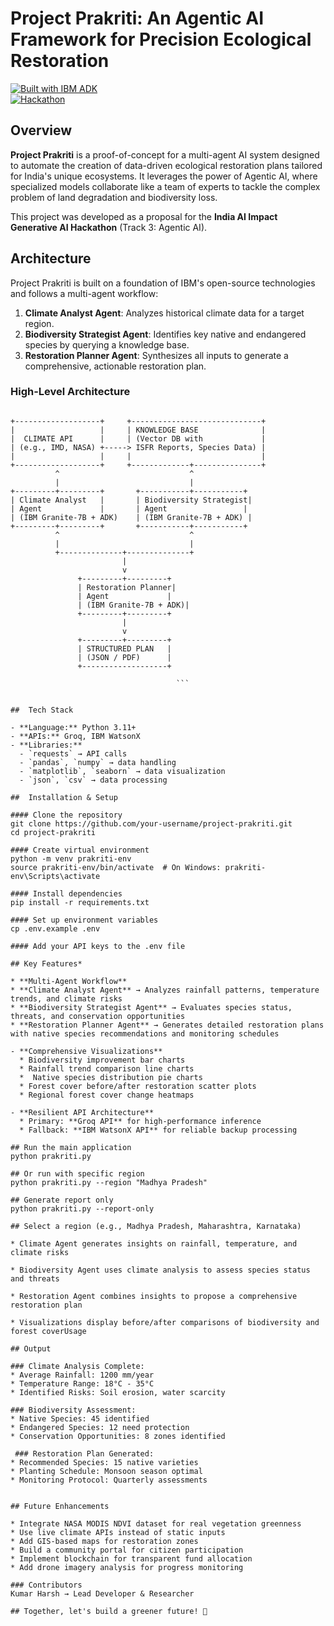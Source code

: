 # **Project Prakriti: An Agentic AI Framework for Precision Ecological Restoration**

[![Built with IBM ADK](https://img.shields.io/badge/Built%20with-IBM%20ADK-blue.svg)](https://github.com/IBM/agent-development-kit)  
[![Hackathon](https://img.shields.io/badge/India-AI%20Impact%20Hackathon-orange.svg)](https://iisc-ibm-india-ai-impact.devpost.com/)

##  Overview

**Project Prakriti** is a proof-of-concept for a multi-agent AI system designed to automate the creation of data-driven ecological restoration plans tailored for India's unique ecosystems. It leverages the power of Agentic AI, where specialized models collaborate like a team of experts to tackle the complex problem of land degradation and biodiversity loss.

This project was developed as a proposal for the **India AI Impact Generative AI Hackathon** (Track 3: Agentic AI).

##  Architecture

Project Prakriti is built on a foundation of IBM's open-source technologies and follows a multi-agent workflow:

1. **Climate Analyst Agent**: Analyzes historical climate data for a target region.  
2. **Biodiversity Strategist Agent**: Identifies key native and endangered species by querying a knowledge base.  
3. **Restoration Planner Agent**: Synthesizes all inputs to generate a comprehensive, actionable restoration plan.

### High-Level Architecture

```
          
+-------------------+     +-----------------------------+
|                   |     | KNOWLEDGE BASE              |
|  CLIMATE API      |     | (Vector DB with             |
| (e.g., IMD, NASA) +-----> ISFR Reports, Species Data) |
|                   |     |                             |
+-------------------+     +-------------+---------------+
          ^                             ^
          |                             |
+---------+---------+       +-----------+-----------+
| Climate Analyst   |       | Biodiversity Strategist|
| Agent             |       | Agent                 |
| (IBM Granite-7B + ADK)    | (IBM Granite-7B + ADK) |
+---------+---------+       +-----------+-----------+
          ^                             ^
          |                             |
          +--------------+--------------+
                         |
                         v
               +---------+---------+
               | Restoration Planner|
               | Agent             |
               | (IBM Granite-7B + ADK)|
               +---------+---------+
                         |
                         v
               +---------+---------+
               | STRUCTURED PLAN   |
               | (JSON / PDF)      |
               +-------------------+

                                     ```


##  Tech Stack

- **Language:** Python 3.11+
- **APIs:** Groq, IBM WatsonX
- **Libraries:**
  - `requests` → API calls
  - `pandas`, `numpy` → data handling
  - `matplotlib`, `seaborn` → data visualization
  - `json`, `csv` → data processing

##  Installation & Setup

#### Clone the repository
git clone https://github.com/your-username/project-prakriti.git
cd project-prakriti

#### Create virtual environment
python -m venv prakriti-env
source prakriti-env/bin/activate  # On Windows: prakriti-env\Scripts\activate

#### Install dependencies
pip install -r requirements.txt

#### Set up environment variables
cp .env.example .env

#### Add your API keys to the .env file

## Key Features*

* **Multi-Agent Workflow**
* **Climate Analyst Agent** → Analyzes rainfall patterns, temperature trends, and climate risks
* **Biodiversity Strategist Agent** → Evaluates species status, threats, and conservation opportunities
* **Restoration Planner Agent** → Generates detailed restoration plans with native species recommendations and monitoring schedules

- **Comprehensive Visualizations**
  * Biodiversity improvement bar charts
  * Rainfall trend comparison line charts
  *  Native species distribution pie charts
  * Forest cover before/after restoration scatter plots
  * Regional forest cover change heatmaps

- **Resilient API Architecture**
  * Primary: **Groq API** for high-performance inference
  * Fallback: **IBM WatsonX API** for reliable backup processing

## Run the main application
python prakriti.py

## Or run with specific region
python prakriti.py --region "Madhya Pradesh"

## Generate report only
python prakriti.py --report-only

## Select a region (e.g., Madhya Pradesh, Maharashtra, Karnataka)

* Climate Agent generates insights on rainfall, temperature, and climate risks

* Biodiversity Agent uses climate analysis to assess species status and threats

* Restoration Agent combines insights to propose a comprehensive restoration plan

* Visualizations display before/after comparisons of biodiversity and forest coverUsage

## Output

### Climate Analysis Complete:
* Average Rainfall: 1200 mm/year
* Temperature Range: 18°C - 35°C
* Identified Risks: Soil erosion, water scarcity

### Biodiversity Assessment:
* Native Species: 45 identified
* Endangered Species: 12 need protection
* Conservation Opportunities: 8 zones identified

 ### Restoration Plan Generated:
* Recommended Species: 15 native varieties
* Planting Schedule: Monsoon season optimal
* Monitoring Protocol: Quarterly assessments


## Future Enhancements
  
* Integrate NASA MODIS NDVI dataset for real vegetation greenness
* Use live climate APIs instead of static inputs
* Add GIS-based maps for restoration zones
* Build a community portal for citizen participation
* Implement blockchain for transparent fund allocation
* Add drone imagery analysis for progress monitoring

### Contributors
Kumar Harsh → Lead Developer & Researcher

## Together, let's build a greener future! 🌱

